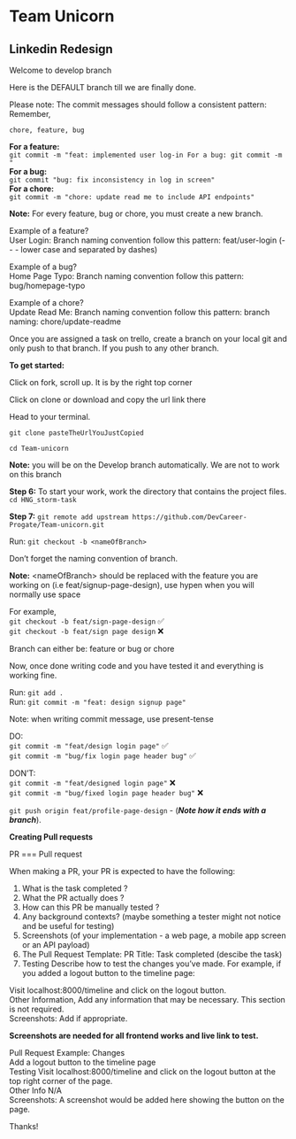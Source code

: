 # Team Unicorn

## Linkedin Redesign



<p class="has-line-data" data-line-start="2" data-line-end="3">Welcome to develop branch</p>
<p class="has-line-data" data-line-start="4" data-line-end="5">Here is the DEFAULT branch till we are finally done.</p>
<p class="has-line-data" data-line-start="6" data-line-end="8">Please note: The commit messages should follow a consistent pattern:<br>
Remember,</p>
<p class="has-line-data" data-line-start="9" data-line-end="10"><code>chore, feature, bug</code></p>
<p class="has-line-data" data-line-start="11" data-line-end="17"><strong>For a feature:</strong><br>
<code>git commit -m &quot;feat: implemented user log-in For a bug: git commit -m &quot;</code><br>
<strong>For a bug:</strong><br>
<code>git commit &quot;bug: fix inconsistency in log in screen&quot;</code><br>
<strong>For a chore:</strong><br>
<code>git commit -m &quot;chore: update read me to include API endpoints&quot;</code></p>
<p class="has-line-data" data-line-start="18" data-line-end="19"><strong>Note:</strong> For every feature, bug or chore, you must create a new branch.</p>
<p class="has-line-data" data-line-start="20" data-line-end="22">Example of a feature?<br>
User Login: Branch naming convention follow this pattern: feat/user-login (- - - lower case and separated by dashes)</p>
<p class="has-line-data" data-line-start="23" data-line-end="25">Example of a bug?<br>
Home Page Typo: Branch naming convention follow this pattern: bug/homepage-typo</p>
<p class="has-line-data" data-line-start="26" data-line-end="28">Example of a chore?<br>
Update Read Me: Branch naming convention follow this pattern: branch naming: chore/update-readme</p>
<p class="has-line-data" data-line-start="29" data-line-end="30">Once you are assigned a task on trello, create a branch on your local git and only push to that branch. If you push to any other branch.</p>
<p class="has-line-data" data-line-start="31" data-line-end="32"><strong>To get started:</strong></p>
<p>Click on fork, scroll up. It is by the right top corner</p>
<p>Click on clone or download and copy the url link there</p>
<p class="has-line-data" data-line-start="33" data-line-end="34">Head to your terminal.</p>
<p class="has-line-data" data-line-start="35" data-line-end="36"><code>git clone pasteTheUrlYouJustCopied</code></p>
<p class="has-line-data" data-line-start="37" data-line-end="38"><code>cd Team-unicorn</code></p>
<p class="has-line-data" data-line-start="39" data-line-end="40"><strong>Note:</strong> you will be on the Develop branch automatically. We are not to work on this branch</p>
<p class="has-line-data" data-line-start="30" data-line-end="32"><strong>Step 6:</strong> To start your work, work the directory that contains the project files.<br>
<code>cd HNG_storm-task</code></p>
<p class="has-line-data" data-line-start="33" data-line-end="34"><strong>Step 7:</strong> <code>git remote add upstream https://github.com/DevCareer-Progate/Team-unicorn.git</code></p>
<p class="has-line-data" data-line-start="43" data-line-end="44">Run: <code>git checkout -b &lt;nameOfBranch&gt;</code></p>
<p class="has-line-data" data-line-start="45" data-line-end="46">Don’t forget the naming convention of branch.</p>
<p class="has-line-data" data-line-start="47" data-line-end="48"><strong>Note:</strong> &lt;nameOfBranch&gt; should be replaced with the feature you are working on (i.e feat/signup-page-design), use hypen when you will normally use space</p>
<p class="has-line-data" data-line-start="49" data-line-end="52">For example,<br>
<code>git checkout -b feat/sign-page-design</code> ✅<br>
<code>git checkout -b feat/sign page design</code> ❌</p>
<p class="has-line-data" data-line-start="53" data-line-end="54">Branch can either be: feature or bug or chore</p>
<p class="has-line-data" data-line-start="55" data-line-end="56">Now, once done writing code and you have tested it and everything is working fine.</p>
<p class="has-line-data" data-line-start="57" data-line-end="59">Run: <code>git add .</code><br>
Run: <code>git commit -m &quot;feat: design signup page&quot;</code></p>
<p class="has-line-data" data-line-start="60" data-line-end="61">Note: when writing commit message, use present-tense</p>
<p class="has-line-data" data-line-start="62" data-line-end="65">DO:<br>
<code>git commit -m &quot;feat/design login page&quot;</code> ✅<br>
<code>git commit -m &quot;bug/fix login page header bug&quot;</code> ✅</p>
<p class="has-line-data" data-line-start="66" data-line-end="69">DON’T:<br>
<code>git commit -m &quot;feat/designed login page&quot;</code>    ❌<br>
<code>git commit -m &quot;bug/fixed login page header bug&quot;</code>    ❌</p>
<p class="has-line-data" data-line-start="70" data-line-end="71"><code>git push origin feat/profile-page-design</code> - (<strong><em>Note how it ends with a branch</em></strong>).</p>
<p class="has-line-data" data-line-start="72" data-line-end="73"><strong>Creating Pull requests</strong></p>
<p class="has-line-data" data-line-start="74" data-line-end="75">PR === Pull request</p>
<p class="has-line-data" data-line-start="76" data-line-end="77">When making a PR, your PR is expected to have the following:</p>
<ol>
<li class="has-line-data" data-line-start="78" data-line-end="79">What is the task completed ?</li>
<li class="has-line-data" data-line-start="79" data-line-end="80">What the PR actually does ?</li>
<li class="has-line-data" data-line-start="80" data-line-end="81">How can this PR be manually tested ?</li>
<li class="has-line-data" data-line-start="81" data-line-end="82">Any background contexts? (maybe something a tester might not notice and be useful for testing)</li>
<li class="has-line-data" data-line-start="82" data-line-end="83">Screenshots (of your implementation - a web page, a mobile app screen or an API payload)</li>
<li class="has-line-data" data-line-start="83" data-line-end="84">The Pull Request Template: PR Title: Task completed (descibe the task)</li>
<li class="has-line-data" data-line-start="84" data-line-end="86">Testing Describe how to test the changes you’ve made. For example, if you added a logout button to the timeline page:</li>
</ol>
<p class="has-line-data" data-line-start="86" data-line-end="89">Visit localhost:8000/timeline and click on the logout button.<br>
Other Information, Add any information that may be necessary. This section is not required.<br>
Screenshots: Add if appropriate.</p>
<p class="has-line-data" data-line-start="90" data-line-end="91"><strong>Screenshots are needed for all frontend works and live link to test.</strong></p>
<p class="has-line-data" data-line-start="92" data-line-end="97">Pull Request Example: Changes<br>
Add a logout button to the timeline page<br>
Testing Visit localhost:8000/timeline and click on the logout button at the top right corner of the page.<br>
Other Info N/A<br>
Screenshots: A screenshot would be added here showing the button on the page.</p>
<p class="has-line-data" data-line-start="98" data-line-end="99">Thanks!</p>